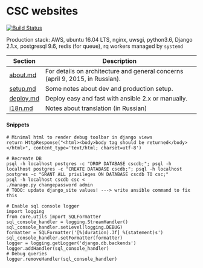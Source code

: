 # CSC websites

[![Build Status](https://magnum.travis-ci.com/cscenter/site.svg?token=FeohhsTsZzQVU5xBDk5L&branch=master)](https://magnum.travis-ci.com/cscenter/site)

Production stack: AWS, ubuntu 16.04 LTS, nginx, uwsgi, python3.6, Django 2.1.x, postgresql 9.6, redis (for queue), rq workers managed by `systemd`

Section | Description
--- | ---
[about.md](https://github.com/cscenter/site/tree/master/docs/about.md) | For details on architecture and general concerns (april 9, 2015, in Russian).
[setup.md](https://github.com/cscenter/site/tree/master/docs/setup.md) | Some notes about dev and production setup.
[deploy.md](https://github.com/cscenter/site/tree/master/docs/deploy.md) | Deploy easy and fast with ansible 2.x or manually.
[i18n.md](https://github.com/cscenter/site/tree/master/docs/i18n.md) | Notes about translation (in Russian)


#### Snippets

    # Minimal html to render debug toolbar in django views 
    return HttpResponse("<html><body>body tag should be returned</body></html>", content_type='text/html; charset=utf-8')

    # Recreate DB
    psql -h localhost postgres -c "DROP DATABASE cscdb;"; psql -h localhost postgres -c "CREATE DATABASE cscdb;"; psql -h localhost postgres -c "GRANT ALL privileges ON DATABASE cscdb TO csc;"
    psql -h localhost cscdb csc < 
    ./manage.py changepassword admin
    # TODO: update django_site values! ---> write ansible command to fix this

    # Enable sql console logger
    import logging
    from core.utils import SQLFormatter
    sql_console_handler = logging.StreamHandler()
    sql_console_handler.setLevel(logging.DEBUG)
    formatter = SQLFormatter('[%(duration).3f] %(statement)s')
    sql_console_handler.setFormatter(formatter)
    logger = logging.getLogger('django.db.backends')
    logger.addHandler(sql_console_handler)
    # Debug queries
    logger.removeHandler(sql_console_handler)